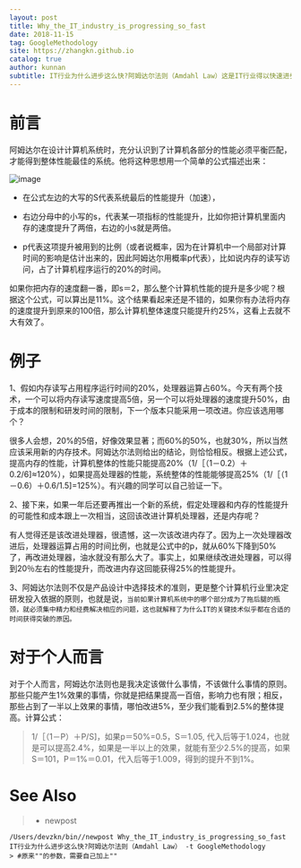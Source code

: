 ```yaml
---
layout: post
title: Why_the_IT_industry_is_progressing_so_fast
date: 2018-11-15
tag: GoogleMethodology
site: https://zhangkn.github.io
catalog: true
author: kunnan
subtitle: IT行业为什么进步这么快?阿姆达尔法则（Amdahl Law）这是IT行业得以快速进步的战术，和它相对应的是摩尔定律，这是IT行业的战略。
---
```








# 前言



阿姆达尔在设计计算机系统时，充分认识到了计算机各部分的性能必须平衡匹配，才能得到整体性能最佳的系统。他将这种思想用一个简单的公式描述出来：

![image](https://wx4.sinaimg.cn/large/af39b376gy1fx8u7hykrfj20mg062dg8.jpg)





* 在公式左边的大写的S代表系统最后的性能提升（加速），

* 右边分母中的小写的s，代表某一项指标的性能提升，比如你把计算机里面内存的速度提升了两倍，右边的小s就是两倍。

* p代表这项提升被用到的比例（或者说概率，因为在计算机中一个局部对计算时间的影响是估计出来的，因此阿姆达尔用概率p代表），比如说内存的读写访问，占了计算机程序运行的20%的时间。





如果你把内存的速度翻一番，即s＝2，那么整个计算机性能的提升是多少呢？根据这个公式，可以算出是11%。这个结果看起来还是不错的，如果你有办法将内存的速度提升到原来的100倍，那么计算机整体速度只能提升约25%，这看上去就不大有效了。



# 例子



1、假如内存读写占用程序运行时间的20%，处理器运算占60%。今天有两个技术，一个可以将内存读写速度提高5倍，另一个可以将处理器的速度提升50%，由于成本的限制和研发时间的限制，下一个版本只能采用一项改进。你应该选用哪个？

很多人会想，20%的5倍，好像效果显著；而60%的50%，也就30%，所以当然应该采用新的内存技术。阿姆达尔法则给出的结论，则恰恰相反。根据上述公式，提高内存的性能，计算机整体的性能只能提高20%（1/［（1－0.2）＋0.2/6]≈120%），如果提高处理器的性能，系统整体的性能能够提高25%（1/［（1－0.6）＋0.6/1.5]=125%）。有兴趣的同学可以自己验证一下。



2、接下来，如果一年后还要再推出一个新的系统，假定处理器和内存的性能提升的可能性和成本跟上一次相当，这回该改进计算机处理器，还是内存呢？

有人觉得还是该改进处理器，很遗憾，这一次该改进内存了。因为上一次处理器改进后，处理器运算占用的时间比例，也就是公式中的p，就从60%下降到50%了，再改进处理器，油水就没有那么大了。事实上，如果继续改进处理器，可以得到20％左右的性能提升，而改进内存这回能获得25%的性能提升。



3、阿姆达尔法则不仅是产品设计中选择技术的准则，更是整个计算机行业里决定研发投入依据的原则，也就是说，`当前如果计算机系统中的哪个部分成为了拖后腿的瓶颈，就必须集中精力和经费解决相应的问题，这也就解释了为什么IT的关键技术似乎都在合适的时间获得突破的原因。`





# 对于个人而言



对于个人而言，阿姆达尔法则也是我决定该做什么事情，不该做什么事情的原则。那些只能产生1%效果的事情，你就是把结果提高一百倍，影响力也有限；相反，那些占到了一半以上效果的事情，哪怕改进5%，至少我们能看到2.5%的整体提高。计算公式：

> 1/［（1－P）＋P/S]，如果p＝50%=0.5，S＝1.05, 代入后等于1.024，也就是可以提高2.4%，如果是一半以上的效果，就能有至少2.5%的提高，如果S＝101，P＝1%＝0.01，代入后等于1.009，得到的提升不到1%。

# See Also 

>* newpost 
>
```
/Users/devzkn/bin//newpost Why_the_IT_industry_is_progressing_so_fast IT行业为什么进步这么快?阿姆达尔法则（Amdahl Law） -t GoogleMethodology
> #原来""的参数，需要自己加上""
```

